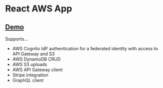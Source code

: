 # React AWS App  
## [Demo](http://gaia-client.s3-website.us-east-2.amazonaws.com)  
Supports...
- AWS Cognito IdP authentication for a federated identity with access to API Gateway and S3
- AWS DynamoDB CRUD
- AWS S3 uploads
- AWS API Gateway client
- Stripe integration
- GraphQL client